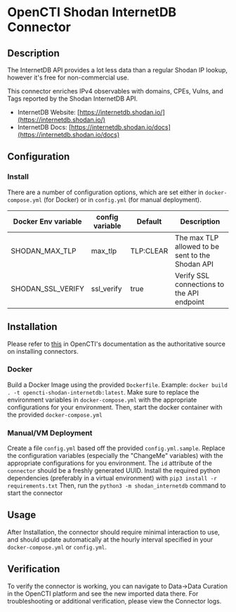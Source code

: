 # OpenCTI Shodan InternetDB Connector

## Description

The InternetDB API provides a lot less data than a regular Shodan IP lookup, however it's free for non-commercial use.

This connector enriches IPv4 observables with domains, CPEs, Vulns, and Tags reported by the Shodan InternetDB API.

* InternetDB Website: [https://internetdb.shodan.io/](https://internetdb.shodan.io/)
* InternetDB Docs: [https://internetdb.shodan.io/docs](https://internetdb.shodan.io/docs)

## Configuration

### Install

There are a number of configuration options, which are set either in `docker-compose.yml` (for Docker) or in `config.yml` (for manual deployment).

| Docker Env variable      | config variable   | Default   | Description                                      |
|--------------------------|-------------------|-----------|--------------------------------------------------|
| SHODAN_MAX_TLP           | max_tlp           | TLP:CLEAR | The max TLP allowed to be sent to the Shodan API |
| SHODAN_SSL_VERIFY        | ssl_verify        | true      | Verify SSL connections to the API endpoint       |

## Installation

Please refer to [this](https://filigran.notion.site/Connectors-4586c588462d4a1fb5e661f2d9837db8) in OpenCTI's documentation as the authoritative source on installing connectors.

### Docker

Build a Docker Image using the provided `Dockerfile`.
Example: `docker build . -t opencti-shodan-internetdb:latest`.
Make sure to replace the environment variables in `docker-compose.yml` with the appropriate configurations for your environment.
Then, start the docker container with the provided `docker-compose.yml`

### Manual/VM Deployment

Create a file `config.yml` based off the provided `config.yml.sample`. 
Replace the configuration variables (especially the "ChangeMe" variables) with the appropriate configurations for you environment.
The `id` attribute of the `connector` should be a freshly generated UUID. 
Install the required python dependencies (preferably in a virtual environment) with `pip3 install -r requirements.txt` 
Then, run the `python3 -m shodan_internetdb` command to start the connector


## Usage

After Installation, the connector should require minimal interaction to use, and should update automatically at the hourly interval specified in your `docker-compose.yml` or `config.yml`.

## Verification

To verify the connector is working, you can navigate to Data->Data Curation in the OpenCTI platform and see the new imported data there.
For troubleshooting or additional verification, please view the Connector logs.

